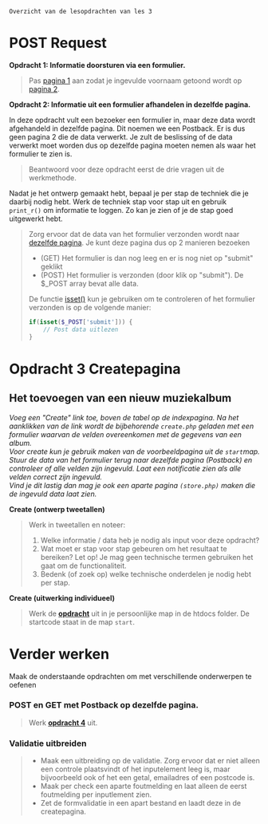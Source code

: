     Overzicht van de lesopdrachten van les 3

POST Request
============

**Opdracht 1: Informatie doorsturen via een formulier.**

> Pas [pagina 1](exercises/opdr1-post-pagina1.html) aan zodat je ingevulde voornaam getoond wordt op [pagina 2](exercises/opdr1-post-pagina2.php).

**Opdracht 2: Informatie uit een formulier afhandelen in dezelfde pagina.**

In deze opdracht vult een bezoeker een formulier in, maar deze data wordt afgehandeld in dezelfde pagina. Dit noemen we een Postback. Er is dus geen pagina 2 die de data verwerkt. Je zult de beslissing of de data verwerkt moet worden dus op dezelfde pagina moeten nemen als waar het formulier te zien is.

> Beantwoord voor deze opdracht eerst de drie vragen uit de werkmethode.

Nadat je het ontwerp gemaakt hebt, bepaal je per stap de techniek die je daarbij nodig hebt. Werk de techniek stap voor stap uit en gebruik `print_r()` om informatie te loggen. Zo kan je zien of je de stap goed uitgewerkt hebt.

> Zorg ervoor dat de data van het formulier verzonden wordt naar [dezelfde pagina](exercises/opdr2-post-postback.php). Je kunt deze pagina dus op 2 manieren bezoeken
>
> *   (GET) Het formulier is dan nog leeg en er is nog niet op "submit" geklikt
> *   (POST) Het formulier is verzonden (door klik op "submit"). De $\_POST array bevat alle data.
>
> De functie [isset()](https://www.php.net/manual/en/function.isset) kun je gebruiken om te controleren of het formulier verzonden is op de volgende manier:
>
> ```php
> if(isset($_POST['submit'])) {
>     // Post data uitlezen
> }
> ```

Opdracht 3 Createpagina
=======================

Het toevoegen van een nieuw muziekalbum
---------------------------------------

_Voeg een "Create" link toe, boven de tabel op de indexpagina. Na het aanklikken van de link wordt de bijbehorende `create.php` geladen met een formulier waarvan de velden overeenkomen met de gegevens van een album.  
Voor create kun je gebruik maken van de voorbeeldpagina uit de `start`map. Stuur de data van het formulier terug naar dezelfde pagina (Postback) en controleer of alle velden zijn ingevuld. Laat een notificatie zien als alle velden correct zijn ingevuld.  
Vind je dit lastig dan mag je ook een aparte pagina `(store.php)` maken die de ingevuld data laat zien._

**Create (ontwerp tweetallen)**

> Werk in tweetallen en noteer:
>
> 1.  Welke informatie / data heb je nodig als input voor deze opdracht?
> 2.  Wat moet er stap voor stap gebeuren om het resultaat te bereiken? Let op! Je mag geen technische termen gebruiken het gaat om de functionaliteit.
> 3.  Bedenk (of zoek op) welke technische onderdelen je nodig hebt per stap.

**Create (uitwerking individueel)**

> Werk de [**opdracht**](start) uit in je persoonlijke map in de htdocs folder. De startcode staat in de map `start`.

Verder werken
=============

Maak de onderstaande opdrachten om met verschillende onderwerpen te oefenen


### **POST en GET met Postback op dezelfde pagina.**

> Werk [**opdracht 4**](exercises/opdr4-post-en-get-postback.php) uit.


### **Validatie uitbreiden**

> *   Maak een uitbreiding op de validatie. Zorg ervoor dat er niet alleen een controle plaatsvindt of het inputelement leeg is, maar bijvoorbeeld ook of het een getal, emailadres of een postcode is.
> *   Maak per check een aparte foutmelding en laat alleen de eerst foutmelding per inputlement zien.
> *   Zet de formvalidatie in een apart bestand en laadt deze in de createpagina.